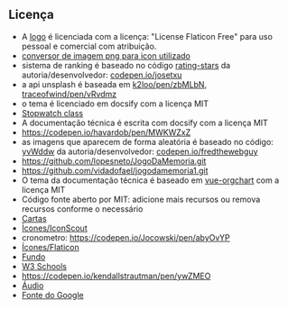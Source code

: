## Licença
- A [logo](https://www.flaticon.com/br/icone-gratis/jogos-de-cartas_3813720) é licenciada com a licença: "License Flaticon Free" para uso pessoal e comercial com atribuição.
- [conversor de imagem png para icon utilizado](https://convertico.com/#google_vignette)
- sistema de ranking é baseado no código [rating-stars](https://codepen.io/josetxu/details/jOYYmVZ) da autoria/desenvolvedor: [codepen.io/josetxu](https://codepen.io/josetxu)
- a api unsplash é baseada em [k2loo/pen/zbMLbN](https://codepen.io/k2loo/pen/zbMLbN), [traceofwind/pen/vRvdmz](https://codepen.io/traceofwind/pen/vRvdmz)
- o tema é licenciado em docsify com a licença MIT
- [Stopwatch class](https://codepen.io/Marcos_Feijo/pen/ejaRRg)
- A documentação técnica é escrita com docsify com a licença MIT
- https://codepen.io/havardob/pen/MWKWZxZ
- as imagens que aparecem de forma aleatória é baseado no código: [yvWddw](https://codepen.io/fredthewebguy/pen/yvWddw) da autoria/desenvolvedor: [codepen.io/fredthewebguy](https://codepen.io/fredthewebguy)
- https://github.com/lopesneto/JogoDaMemoria.git
- https://github.com/vidadofael/jogodamemoria1.git
- O tema da documentação técnica é baseado em [vue-orgchart](https://github.com/spiritree/vue-orgchart) com a licença MIT
- Código fonte aberto por MIT: adicione mais recursos ou remova recursos conforme o necessário
- [Cartas](https://www.pokemon.com/br/pokedex/)
- [Ícones/IconScout](https://iconscout.com/)
- cronometro: https://codepen.io/Jocowski/pen/abyOvYP
- [Ícones/Flaticon](https://www.flaticon.com/br/icones-gratis/pokemon)
- [Fundo](https://br.pinterest.com/pin/734790495467469536/?mt=login)
- [W3 Schools](https://www.w3schools.com/default.asp)
- https://codepen.io/kendallstrautman/pen/ywZMEO
- [Áudio](https://ringtones.mob.org.pt/mp3/pokemon_theme-20774/)
- [Fonte do Google](https://fonts.google.com/specimen/Press+Start+2P?query=press)  

